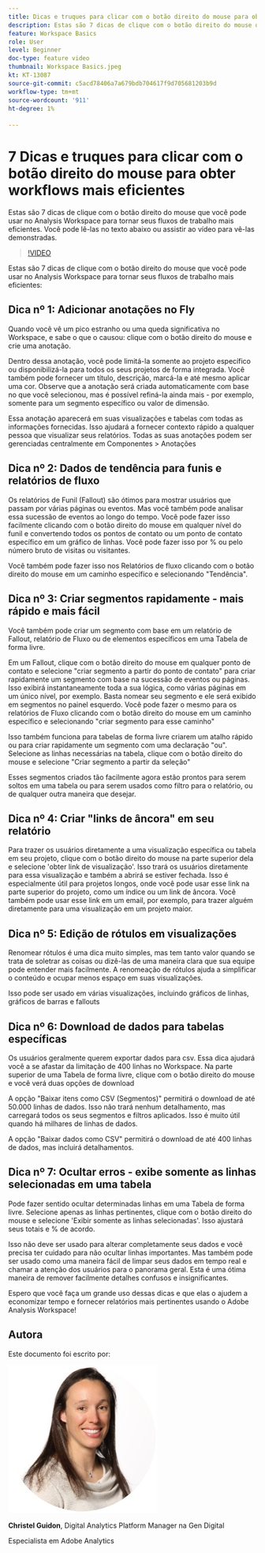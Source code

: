 ```yaml
---
title: Dicas e truques para clicar com o botão direito do mouse para obter fluxos de trabalho mais eficientes
description: Estas são 7 dicas de clique com o botão direito do mouse que você pode usar no Analysis Workspace para tornar seus fluxos de trabalho mais eficientes.
feature: Workspace Basics
role: User
level: Beginner
doc-type: feature video
thumbnail: Workspace Basics.jpeg
kt: KT-13087
source-git-commit: c5acd78406a7a679bdb704617f9d705681203b9d
workflow-type: tm+mt
source-wordcount: '911'
ht-degree: 1%

---
```



# 7 Dicas e truques para clicar com o botão direito do mouse para obter workflows mais eficientes

Estas são 7 dicas de clique com o botão direito do mouse que você pode usar no Analysis Workspace para tornar seus fluxos de trabalho mais eficientes. Você pode lê-las no texto abaixo ou assistir ao vídeo para vê-las demonstradas.

>[!VIDEO](https://video.tv.adobe.com/v/3417736/?quality=12&learn=on)

Estas são 7 dicas de clique com o botão direito do mouse que você pode usar no Analysis Workspace para tornar seus fluxos de trabalho mais eficientes:

## Dica nº 1: Adicionar anotações no Fly

Quando você vê um pico estranho ou uma queda significativa no Workspace, e sabe o que o causou: clique com o botão direito do mouse e crie uma anotação.

Dentro dessa anotação, você pode limitá-la somente ao projeto específico ou disponibilizá-la para todos os seus projetos de forma integrada. Você também pode fornecer um título, descrição, marcá-la e até mesmo aplicar uma cor. Observe que a anotação será criada automaticamente com base no que você selecionou, mas é possível refiná-la ainda mais - por exemplo, somente para um segmento específico ou valor de dimensão.

Essa anotação aparecerá em suas visualizações e tabelas com todas as informações fornecidas. Isso ajudará a fornecer contexto rápido a qualquer pessoa que visualizar seus relatórios. Todas as suas anotações podem ser gerenciadas centralmente em Componentes > Anotações

## Dica nº 2: Dados de tendência para funis e relatórios de fluxo

Os relatórios de Funil (Fallout) são ótimos para mostrar usuários que passam por várias páginas ou eventos. Mas você também pode analisar essa sucessão de eventos ao longo do tempo. Você pode fazer isso facilmente clicando com o botão direito do mouse em qualquer nível do funil e convertendo todos os pontos de contato ou um ponto de contato específico em um gráfico de linhas. Você pode fazer isso por % ou pelo número bruto de visitas ou visitantes.

Você também pode fazer isso nos Relatórios de fluxo clicando com o botão direito do mouse em um caminho específico e selecionando &quot;Tendência&quot;.

## Dica nº 3: Criar segmentos rapidamente - mais rápido e mais fácil

Você também pode criar um segmento com base em um relatório de Fallout, relatório de Fluxo ou de elementos específicos em uma Tabela de forma livre.

Em um Fallout, clique com o botão direito do mouse em qualquer ponto de contato e selecione &quot;criar segmento a partir do ponto de contato&quot; para criar rapidamente um segmento com base na sucessão de eventos ou páginas. Isso exibirá instantaneamente toda a sua lógica, como várias páginas em um único nível, por exemplo. Basta nomear seu segmento e ele será exibido em segmentos no painel esquerdo. Você pode fazer o mesmo para os relatórios de Fluxo clicando com o botão direito do mouse em um caminho específico e selecionando &quot;criar segmento para esse caminho&quot;

Isso também funciona para tabelas de forma livre criarem um atalho rápido ou para criar rapidamente um segmento com uma declaração &quot;ou&quot;. Selecione as linhas necessárias na tabela, clique com o botão direito do mouse e selecione &quot;Criar segmento a partir da seleção&quot;

Esses segmentos criados tão facilmente agora estão prontos para serem soltos em uma tabela ou para serem usados como filtro para o relatório, ou de qualquer outra maneira que desejar.

## Dica nº 4: Criar &quot;links de âncora&quot; em seu relatório

Para trazer os usuários diretamente a uma visualização específica ou tabela em seu projeto, clique com o botão direito do mouse na parte superior dela e selecione &#39;obter link de visualização&#39;. Isso trará os usuários diretamente para essa visualização e também a abrirá se estiver fechada. Isso é especialmente útil para projetos longos, onde você pode usar esse link na parte superior do projeto, como um índice ou um link de âncora. Você também pode usar esse link em um email, por exemplo, para trazer alguém diretamente para uma visualização em um projeto maior.

## Dica nº 5: Edição de rótulos em visualizações

Renomear rótulos é uma dica muito simples, mas tem tanto valor quando se trata de soletrar as coisas ou dizê-las de uma maneira clara que sua equipe pode entender mais facilmente. A renomeação de rótulos ajuda a simplificar o conteúdo e ocupar menos espaço em suas visualizações.

Isso pode ser usado em várias visualizações, incluindo gráficos de linhas, gráficos de barras e fallouts

## Dica nº 6: Download de dados para tabelas específicas

Os usuários geralmente querem exportar dados para csv. Essa dica ajudará você a se afastar da limitação de 400 linhas no Workspace. Na parte superior de uma Tabela de forma livre, clique com o botão direito do mouse e você verá duas opções de download

A opção &quot;Baixar itens como CSV (Segmentos)&quot; permitirá o download de até 50.000 linhas de dados.  Isso não trará nenhum detalhamento, mas carregará todos os seus segmentos e filtros aplicados. Isso é muito útil quando há milhares de linhas de dados.

A opção &quot;Baixar dados como CSV&quot; permitirá o download de até 400 linhas de dados, mas incluirá detalhamentos.

## Dica nº 7: Ocultar erros - exibe somente as linhas selecionadas em uma tabela

Pode fazer sentido ocultar determinadas linhas em uma Tabela de forma livre. Selecione apenas as linhas pertinentes, clique com o botão direito do mouse e selecione &#39;Exibir somente as linhas selecionadas&#39;. Isso ajustará seus totais e % de acordo.

Isso não deve ser usado para alterar completamente seus dados e você precisa ter cuidado para não ocultar linhas importantes. Mas também pode ser usado como uma maneira fácil de limpar seus dados em tempo real e chamar a atenção dos usuários para o panorama geral. Esta é uma ótima maneira de remover facilmente detalhes confusos e insignificantes.

Espero que você faça um grande uso dessas dicas e que elas o ajudem a economizar tempo e fornecer relatórios mais pertinentes usando o Adobe Analysis Workspace!

## Autora

Este documento foi escrito por:

![Christel Guidon](assets/christel-guidon.jpg)

**Christel Guidon**, Digital Analytics Platform Manager na Gen Digital

Especialista em Adobe Analytics
